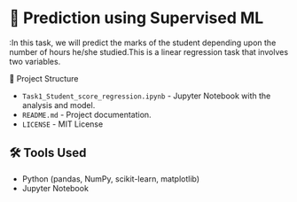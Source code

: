 #  📌 Prediction using Supervised ML
:In this task, we will predict the marks of the student depending upon the number of hours he/she studied.This is a linear regression task that involves two variables.

📂 Project Structure
- `Task1_Student_score_regression.ipynb` - Jupyter Notebook with the analysis and model.
- `README.md` - Project documentation.
- `LICENSE` - MIT License

## 🛠️ Tools Used
- Python (pandas, NumPy, scikit-learn, matplotlib)
- Jupyter Notebook
